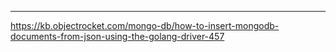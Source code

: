 


---

https://kb.objectrocket.com/mongo-db/how-to-insert-mongodb-documents-from-json-using-the-golang-driver-457